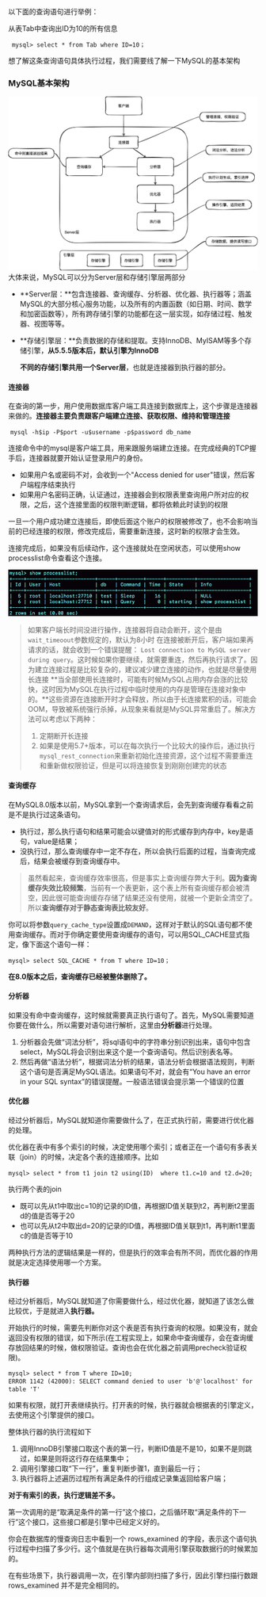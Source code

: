 以下面的查询语句进行举例：

从表Tab中查询出ID为10的所有信息

` mysql> select * from Tab where ID=10；`

想了解这条查询语句具体执行过程，我们需要线了解一下MySQL的基本架构

### MySQL基本架构

![](img/MySQL基本架构.png)
大体来说，MySQL可以分为Server层和存储引擎层两部分

- **Server层：**包含连接器、查询缓存、分析器、优化器、执行器等；涵盖MySQL的大部分核心服务功能，以及所有的内置函数（如日期、时间、数学和加密函数等），所有跨存储引擎的功能都在这一层实现，如存储过程、触发器、视图等等。
- **存储引擎层：**负责数据的存储和提取。支持InnoDB、MyISAM等多个存储引擎，**从5.5.5版本后，默认引擎为InnoDB**

  **不同的存储引擎共用一个Server层**，也就是连接器到执行器的部分。
#### 连接器

在查询的第一步，用户使用数据库客户端工具连接到数据库上，这个步骤是连接器来做的。**连接器主要负责跟客户端建立连接、获取权限、维持和管理连接**

​		`mysql -h$ip -P$port -u$username -p$password db_name`

连接命令中的mysql是客户端工具，用来跟服务端建立连接。在完成经典的TCP握手后，连接器就要开始认证登录用户的身份。

- 如果用户名或密码不对，会收到一个"Access denied for user"错误，然后客户端程序结束执行
- 如果用户名密码正确，认证通过，连接器会到权限表里查询用户所对应的权限，之后，这个连接里面的权限判断逻辑，都将依赖此时读到的权限

一旦一个用户成功建立连接后，即使后面这个账户的权限被修改了，也不会影响当前的已经连接的权限，修改完成后，需要重新连接，这时新的权限才会生效。

连接完成后，如果没有后续动作，这个连接就处在空闲状态，可以使用show processlist命令查看这个连接。

![](img/1616138639017-0187c841-58ab-4ba2-a5e8-d7debe4a5833.png)
> 如果客户端长时间没进行操作，连接器将自动会断开，这个是由`wait_timeoout`参数规定的，默认为8小时
> 在连接被断开后，客户端如果再请求的话，就会收到一个错误提醒： `Lost connection to MySQL server during query`。这时候如果你要继续，就需要重连，然后再执行请求了。因为建立连接过程是比较复杂的，建议减少建立连接的动作，也就是尽量使用长连接
> **当全部使用长连接时，可能有时候MySQL占用内存会涨的比较快，这时因为MySQL在执行过程中临时使用的内存是管理在连接对象中的。**这些资源在连接断开时才会释放，所以由于长连接累积的话，可能会OOM，导致被系统强行杀掉，从现象来看就是MySQL异常重启了。解决方法可以考虑以下两种：
>
> 1. 定期断开长连接
> 2. 如果是使用5.7+版本，可以在每次执行一个比较大的操作后，通过执行`mysql_rest_connection`来重新初始化连接资源，这个过程不需要重连和重新做权限验证，但是可以将连接恢复到刚刚创建完的状态



#### 查询缓存

在MySQL8.0版本以前，MySQL拿到一个查询请求后，会先到查询缓存看看之前是不是执行过这条语句。

- 执行过，那么执行语句和结果可能会以键值对的形式缓存到内存中，key是语句，value是结果；
- 没执行过，那么查询缓存中一定不存在，所以会执行后面的过程，当查询完成后，结果会被缓存到查询缓存中。

> 虽然看起来，查询缓存效率很高，但是事实上查询缓存弊大于利。**因为查询缓存失效比较频繁**，当前有一个表更新，这个表上所有查询缓存都会被清空，因此很可能查询缓存存储了结果还没有使用，就被一个更新全清空了。所以**查询缓存对于静态查询表比较友好**。

你可以将参数`query_cache_type`设置成`DEMAND`，这样对于默认的SQL语句都不使用查询缓存。而对于你确定要使用查询缓存的语句，可以用SQL_CACHE显式指定，像下面这个语句一样：

`mysql> select SQL_CACHE * from T where ID=10；`

**在8.0版本之后，查询缓存已经被整体删除了。**

#### 分析器
如果没有命中查询缓存，这时候就需要真正执行语句了。首先，MySQL需要知道你要在做什么，所以需要对语句进行解析，这里由**分析器**进行处理。

1. 分析器会先做“词法分析”，将sql语句中的字符串分别识别出来，语句中包含select，MySQL将会识别出来这个是一个查询语句。然后识别表名等。
1. 然后再做“语法分析”，根据词法分析的结果，语法分析会根据语法规则，判断这个语句是否满足MySQL语法。如果语句不对，就会有“You have an error in your SQL syntax”的错误提醒。一般语法错误会提示第一个错误的位置
#### 优化器
经过分析器后，MySQL就知道你需要做什么了，在正式执行前，需要进行优化器的处理。

优化器在表中有多个索引的时候，决定使用哪个索引；或者正在一个语句有多表关联（join）的时候，决定各个表的连接顺序。比如

`mysql> select * from t1 join t2 using(ID)  where t1.c=10 and t2.d=20;`

执行两个表的join

- 既可以先从t1中取出c=10的记录的ID值，再根据ID值关联到t2，再判断t2里面d的值是否等于20
- 也可以先从t2中取出d=20的记录的ID值，再根据ID值关联到t1，再判断t1里面c的值是否等于10

两种执行方法的逻辑结果是一样的，但是执行的效率会有所不同，而优化器的作用就是决定选择使用哪一个方案。


#### 执行器
经过分析器后，MySQL就知道了你需要做什么，经过优化器，就知道了该怎么做比较优，于是就进入**执行器。**

开始执行的时候，需要先判断你对这个表是否有执行查询的权限。如果没有，就会返回没有权限的错误，如下所示(在工程实现上，如果命中查询缓存，会在查询缓存放回结果的时候，做权限验证。查询也会在优化器之前调用precheck验证权限)。

```
mysql> select * from T where ID=10;
ERROR 1142 (42000): SELECT command denied to user 'b'@'localhost' for table 'T'
```
如果有权限，就打开表继续执行。打开表的时候，执行器就会根据表的引擎定义，去使用这个引擎提供的接口。


整体执行器的执行流程如下

1. 调用InnoDB引擎接口取这个表的第一行，判断ID值是不是10，如果不是则跳过，如果是则将这行存在结果集中；
1. 调用引擎接口取“下一行”，重复判断步骤1，直到最后一行；
1. 执行器将上述遍历过程所有满足条件的行组成记录集返回给客户端；

**对于有索引的表，执行逻辑差不多。**

第一次调用的是“取满足条件的第一行”这个接口，之后循环取“满足条件的下一行”这个接口，这些接口都是引擎中已经定义好的。

你会在数据库的慢查询日志中看到一个 rows_examined 的字段，表示这个语句执行过程中扫描了多少行。这个值就是在执行器每次调用引擎获取数据行的时候累加的。

在有些场景下，执行器调用一次，在引擎内部则扫描了多行，因此引擎扫描行数跟 rows_examined 并不是完全相同的。
